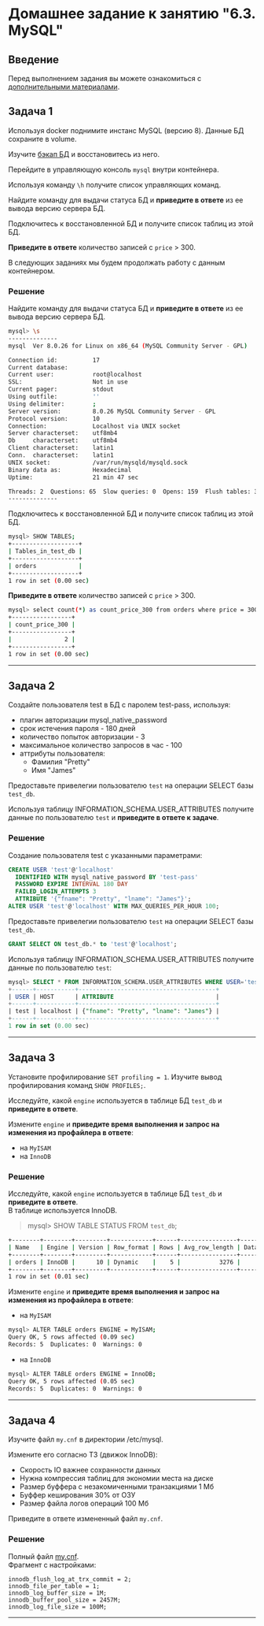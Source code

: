 # Домашнее задание к занятию "6.3. MySQL"

## Введение

Перед выполнением задания вы можете ознакомиться с 
[дополнительными материалами](https://github.com/netology-code/virt-homeworks/tree/master/additional/README.md).

## Задача 1

Используя docker поднимите инстанс MySQL (версию 8). Данные БД сохраните в volume.

Изучите [бэкап БД](https://github.com/netology-code/virt-homeworks/tree/master/06-db-03-mysql/test_data) и 
восстановитесь из него.

Перейдите в управляющую консоль `mysql` внутри контейнера.

Используя команду `\h` получите список управляющих команд.

Найдите команду для выдачи статуса БД и **приведите в ответе** из ее вывода версию сервера БД.

Подключитесь к восстановленной БД и получите список таблиц из этой БД.

**Приведите в ответе** количество записей с `price` > 300.

В следующих заданиях мы будем продолжать работу с данным контейнером.
### Решение  

Найдите команду для выдачи статуса БД и **приведите в ответе** из ее вывода версию сервера БД.  
```bash
mysql> \s
--------------
mysql  Ver 8.0.26 for Linux on x86_64 (MySQL Community Server - GPL)

Connection id:          17
Current database:
Current user:           root@localhost
SSL:                    Not in use
Current pager:          stdout
Using outfile:          ''
Using delimiter:        ;
Server version:         8.0.26 MySQL Community Server - GPL
Protocol version:       10
Connection:             Localhost via UNIX socket
Server characterset:    utf8mb4
Db     characterset:    utf8mb4
Client characterset:    latin1
Conn.  characterset:    latin1
UNIX socket:            /var/run/mysqld/mysqld.sock
Binary data as:         Hexadecimal
Uptime:                 21 min 47 sec

Threads: 2  Questions: 65  Slow queries: 0  Opens: 159  Flush tables: 3  Open tables: 77  Queries per second avg: 0.049
--------------
```  

Подключитесь к восстановленной БД и получите список таблиц из этой БД.
```bash
mysql> SHOW TABLES;
+-------------------+
| Tables_in_test_db |
+-------------------+
| orders            |
+-------------------+
1 row in set (0.00 sec)
```

**Приведите в ответе** количество записей с `price` > 300.
```bash
mysql> select count(*) as count_price_300 from orders where price = 300;
+-----------------+
| count_price_300 |
+-----------------+
|               2 |
+-----------------+
1 row in set (0.00 sec)
```


---

## Задача 2

Создайте пользователя test в БД c паролем test-pass, используя:
- плагин авторизации mysql_native_password
- срок истечения пароля - 180 дней 
- количество попыток авторизации - 3 
- максимальное количество запросов в час - 100
- аттрибуты пользователя:
    - Фамилия "Pretty"
    - Имя "James"

Предоставьте привелегии пользователю `test` на операции SELECT базы `test_db`.
    
Используя таблицу INFORMATION_SCHEMA.USER_ATTRIBUTES получите данные по пользователю `test` и 
**приведите в ответе к задаче**.

### Решение
Создание пользователя test с указанными параметрами:  
```sql
CREATE USER 'test'@'localhost'
  IDENTIFIED WITH mysql_native_password BY 'test-pass'
  PASSWORD EXPIRE INTERVAL 180 DAY
  FAILED_LOGIN_ATTEMPTS 3
  ATTRIBUTE '{"fname": "Pretty", "lname": "James"}';
ALTER USER 'test'@'localhost' WITH MAX_QUERIES_PER_HOUR 100;
```  
Предоставьте привелегии пользователю `test` на операции SELECT базы `test_db`.  
```sql
GRANT SELECT ON test_db.* to 'test'@'localhost';
```
Используя таблицу INFORMATION_SCHEMA.USER_ATTRIBUTES получите данные по пользователю `test`:
```sql
mysql> SELECT * FROM INFORMATION_SCHEMA.USER_ATTRIBUTES WHERE USER='test';
+------+-----------+---------------------------------------+
| USER | HOST      | ATTRIBUTE                             |
+------+-----------+---------------------------------------+
| test | localhost | {"fname": "Pretty", "lname": "James"} |
+------+-----------+---------------------------------------+
1 row in set (0.00 sec)
```
---

## Задача 3

Установите профилирование `SET profiling = 1`.
Изучите вывод профилирования команд `SHOW PROFILES;`.

Исследуйте, какой `engine` используется в таблице БД `test_db` и **приведите в ответе**.

Измените `engine` и **приведите время выполнения и запрос на изменения из профайлера в ответе**:
- на `MyISAM`
- на `InnoDB`


 ### Решение
 Исследуйте, какой `engine` используется в таблице БД `test_db` и **приведите в ответе**.  
 В таблице используется InnoDB.
>mysql> SHOW TABLE STATUS FROM `test_db`;
```bash
+--------+--------+---------+------------+------+----------------+-------------+-----------------+--------------+-----------+----------------+---------------------+-------------+------------+--------------------+----------+----------------+---------+
| Name   | Engine | Version | Row_format | Rows | Avg_row_length | Data_length | Max_data_length | Index_length | Data_free | Auto_increment | Create_time         | Update_time | Check_time | Collation          | Checksum | Create_options | Comment |
+--------+--------+---------+------------+------+----------------+-------------+-----------------+--------------+-----------+----------------+---------------------+-------------+------------+--------------------+----------+----------------+---------+
| orders | InnoDB |      10 | Dynamic    |    5 |           3276 |       16384 |               0 |            0 |         0 |              6 | 2021-10-02 17:25:06 | NULL        | NULL       | utf8mb4_0900_ai_ci |     NULL |                |         |
+--------+--------+---------+------------+------+----------------+-------------+-----------------+--------------+-----------+----------------+---------------------+-------------+------------+--------------------+----------+----------------+---------+
1 row in set (0.01 sec)
``` 
Измените `engine` и **приведите время выполнения и запрос на изменения из профайлера в ответе**:
- на `MyISAM`  
```bash
mysql> ALTER TABLE orders ENGINE = MyISAM;
Query OK, 5 rows affected (0.09 sec)
Records: 5  Duplicates: 0  Warnings: 0
```  
- на `InnoDB`
```bash
mysql> ALTER TABLE orders ENGINE = InnoDB;
Query OK, 5 rows affected (0.05 sec)
Records: 5  Duplicates: 0  Warnings: 0
```

---

## Задача 4 

Изучите файл `my.cnf` в директории /etc/mysql.

Измените его согласно ТЗ (движок InnoDB):
- Скорость IO важнее сохранности данных
- Нужна компрессия таблиц для экономии места на диске
- Размер буффера с незакомиченными транзакциями 1 Мб
- Буффер кеширования 30% от ОЗУ
- Размер файла логов операций 100 Мб

Приведите в ответе измененный файл `my.cnf`.

### Решение

Полный файл [my.cnf](https://github.com/rdegtyarev/virt-homeworks/blob/master/06-db-03-mysql/homework/my.cnf).  
Фрагмент с настройками:
```
innodb_flush_log_at_trx_commit = 2;
innodb_file_per_table = 1;
innodb_log_buffer_size = 1M;
innodb_buffer_pool_size = 2457M;
innodb_log_file_size = 100M;
```

---
